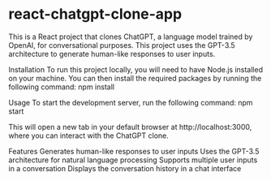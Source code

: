 # react-chatgpt-clone-app
This is a React project that clones ChatGPT, a language model trained by OpenAI, for conversational purposes. This project uses the GPT-3.5 architecture to generate human-like responses to user inputs.

Installation
To run this project locally, you will need to have Node.js installed on your machine. You can then install the required packages by running the following command:
npm install

Usage
To start the development server, run the following command:
npm start

This will open a new tab in your default browser at http://localhost:3000, where you can interact with the ChatGPT clone.

Features
Generates human-like responses to user inputs
Uses the GPT-3.5 architecture for natural language processing
Supports multiple user inputs in a conversation
Displays the conversation history in a chat interface
